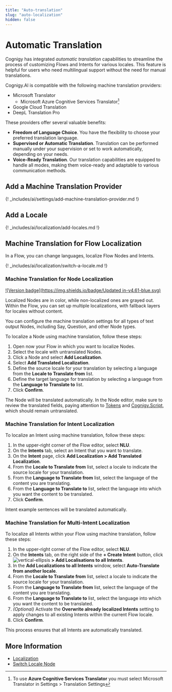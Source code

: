 ```yaml
---
title: "Auto-translation" 
slug: "auto-localization" 
hidden: false 
---
```


# Automatic Translation

Cognigy has integrated _automatic translation_ capabilities
to streamline the process of customizing Flows and Intents for various locales.
This feature is helpful for users who need multilingual support without the need for manual translations.

Cognigy.AI is compatible with the following machine translation providers:

- Microsoft Translator
    - Microsoft Azure Cognitive Services Translator[^*]
- Google Cloud Translation
- DeepL Translation Pro

[^*]: To use **Azure Cognitive Services Translator** you must select Microsoft Translator in Settings > Translation Settings

These providers offer several valuable benefits:

- **Freedom of Language Choice**. You have the flexibility to choose your preferred translation language.
- **Supervised or Automatic Translation**. Translation can be performed manually under your supervision or set to work automatically, depending on your needs.
- **Voice-Ready Translation**. Our translation capabilities are equipped to handle all modes, making them voice-ready and adaptable to various communication methods.

## Add a Machine Translation Provider

{! _includes/ai/settings/add-machine-translation-provider.md !}

## Add a Locale

{! _includes/ai/localization/add-locales.md !}

## Machine Translation for Flow Localization

In a Flow, you can change languages, localize Flow Nodes and Intents.

{! _includes/ai/localization/switch-a-locale.md !}

### Machine Translation for Node Localization

[![Version badge](https://img.shields.io/badge/Updated in-v4.61-blue.svg)](../../release-notes/4.61.md)

Localized Nodes are in color, while non-localized ones are grayed out. Within the Flow, you can set up multiple localizations, with fallback layers for locales without content.

You can configure the machine translation settings for all types of text output Nodes, including Say, Question, and other Node types.

To localize a Node using machine translation, follow these steps:

1. Open now your Flow in which you want to localize Nodes. 
2. Select the locale with untranslated Nodes. 
3. Click a Node and select **Add Localization**. 
4. Select **Add Translated Localization**. 
5. Define the source locale for your translation by selecting a language from the **Locale to Translate from** list. 
6. Define the target language for translation by selecting a language from the **Language to Translate to** list. 
7. Click **Confirm**. 

The Node will be translated automatically.
In the Node editor, make sure to review the translated fields,
paying attention to [Tokens](../resources/manage/tokens.md) and [Cognigy.Script](../tools/cognigy-script.md), which should remain untranslated.

### Machine Translation for Intent Localization

To localize an Intent using machine translation, follow these steps:

1. In the upper-right corner of the Flow editor, select **NLU**.
2. On the **Intents** tab, select an Intent that you want to translate.
3. On the **Intent** page, click **Add Localization > Add Translated Localization**.
4. From the **Locale to Translate from** list, select a locale to indicate the source locale for your translation. 
5. From the **Language to Translate from** list, select the language of the content you are translating.
6. From the **Language to Translate to** list, select the language into which you want the content to be translated. 
7. Click **Confirm**.

Intent example sentences will be translated automatically.

### Machine Translation for Multi-Intent Localization

To localize all Intents within your Flow using machine translation, follow these steps:

1. In the upper-right corner of the Flow editor, select **NLU**.
2. On the **Intents** tab, on the right side of the **+ Create Intent** button, click ![vertical-ellipsis](https://docs.cognigy.com/assets/icons/vertical-ellipsis.svg) **> Add Localisations to all Intents**.
3. In the **Add Localizations to all Intents** window, select **Auto-Translate from another locale**.
4. From the **Locale to Translate from** list, select a locale to indicate the source locale for your translation.
5. From the **Language to Translate from** list, select the language of the content you are translating.
6. From the **Language to Translate to** list, select the language into which you want the content to be translated.
7. _(Optional)_ Activate the **Overwrite already localized Intents** setting to apply changes to all existing Intents within the current Flow locale.
8. Click **Confirm**.

This process ensures that all Intents are automatically translated.

## More Information

- [Localization](../resources/manage/localization.md)
- [Switch Locale Node](../nodes/logic/switch-locale.md)